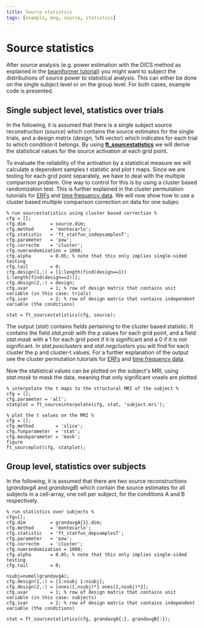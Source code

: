 ```yaml
---
title: Source statistics
tags: [example, meg, source, statistics]
---
```


# Source statistics

After source analysis (e.g. power estimation with the DICS method as explained in the [beamformer tutorial](/tutorial/beamformer)) you might want to subject the distributions of source power to statistical analysis. This can either be done on the single subject level or on the group level. For both cases, example code is presented.

## Single subject level, statistics over trials

In the following, it is assumed that there is a single subject source reconstruction (_source_) which contains the source estimates for the single trials, and a design matrix (_design_, 1xN vector) which indicates for each trial to which condition it belongs. By using **[ft_sourcestatistics](/reference/ft_sourcestatistics)** we will derive the statistical values for the source activation at each grid point.

To evaluate the reliability of the activation by a statistical measure we will calculate a dependent samples t statistic and plot t maps. Since we are testing for each grid point separately, we have to deal with the multiple comparison problem. One way to control for this is by using a cluster based randomization test. This is further explained in the cluster permutation tutorials for [ERFs](/tutorial/cluster_permutation_timelock) and [time frequency data](/tutorial/cluster_permutation_freq). We will now show how to use a cluster based multiple comparison correction on data for one subjec

    % run sourcestatistics using cluster based correction %
    cfg = [];
    cfg.dim         = source.dim;
    cfg.method      = 'montecarlo';
    cfg.statistic   = 'ft_statfun_indepsamplesT';
    cfg.parameter   = 'pow';
    cfg.correctm    = 'cluster';
    cfg.numrandomization = 1000;
    cfg.alpha       = 0.05; % note that this only implies single-sided testing
    cfg.tail        = 0;
    cfg.design(1,:) = [1:length(find(design==1)) 1:length(find(design==2))];
    cfg.design(2,:) = design;
    cfg.uvar        = 1; % row of design matrix that contains unit variable (in this case: trials)
    cfg.ivar        = 2; % row of design matrix that contains independent variable (the conditions)

    stat = ft_sourcestatistics(cfg, source);

The output (_stat_) contains fields pertaining to the cluster based statistic. It contains the field _stat.prob_ with the p values for each grid point, and a field _stat.mask_ with a 1 for each grid point if it is significant and a 0 if it is not significant. In _stat.posclusters_ and _stat.negclusters_ you will find for each cluster the p and cluster-t values. For a further explanation of the output see the cluster permutation tutorials for [ERFs](/tutorial/cluster_permutation_timelock) and [time frequency data](/tutorial/cluster_permutation_freq).

Now the statistical values can be plotted on the subject's MRI, using _stat.mask_ to mask the data, meaning that only significant voxels are plotted.

    % interpolate the t maps to the structural MRI of the subject %
    cfg = [];
    cfg.parameter = 'all';
    statplot = ft_sourceinterpolate(cfg, stat, 'subject.mri');

    % plot the t values on the MRI %
    cfg = [];
    cfg.method        = 'slice';
    cfg.funparameter  = 'stat';
    cfg.maskparameter = 'mask';
    figure
    ft_sourceplot(cfg, statplot);

## Group level, statistics over subjects

In the following, it is assumed that there are two source reconstructions (_grandavgA_ and _grandavgB_) which contain the source estimates for all subjects in a cell-array, one cell per subject, for the conditions A and B respectively.

    % run statistics over subjects %
    cfg=[];
    cfg.dim         = grandavgA{1}.dim;
    cfg.method      = 'montecarlo';
    cfg.statistic   = 'ft_statfun_depsamplesT';
    cfg.parameter   = 'pow';
    cfg.correctm    = 'cluster';
    cfg.numrandomization = 1000;
    cfg.alpha       = 0.05; % note that this only implies single-sided testing
    cfg.tail        = 0;

    nsubj=numel(grandavgA);
    cfg.design(1,:) = [1:nsubj 1:nsubj];
    cfg.design(2,:) = [ones(1,nsubj)*1 ones(1,nsubj)*2];
    cfg.uvar        = 1; % row of design matrix that contains unit variable (in this case: subjects)
    cfg.ivar        = 2; % row of design matrix that contains independent variable (the conditions)

    stat = ft_sourcestatistics(cfg, grandavgA{:}, grandavgB{:});
